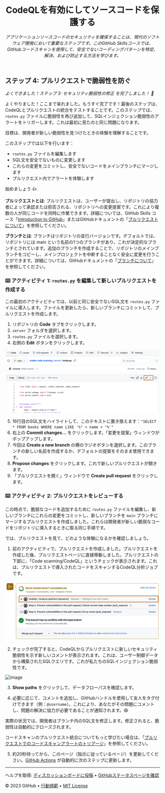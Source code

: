 <header>

<!--
  <<< Author notes: Course header >>>
  Read <https://skills.github.com/quickstart> for more information about how to build courses using this template.
  Include a 1280×640 image, course name in sentence case, and a concise description in emphasis.
  In your repository settings: enable template repository, add your 1280×640 social image, auto delete head branches.
  Next to "About", add description & tags; disable releases, packages, & environments.
  Add your open source license, GitHub uses the MIT license.
-->

# CodeQLを有効にしてソースコードを保護する

_アプリケーションソースコードのセキュリティを確保することは、現代のソフトウェア開発において重要なステップです。このGitHub Skillsコースでは、GitHubコードスキャンを使用して、安全でないコーディングパターンを特定、解決、および防止する方法を学びます。_

</header>

<!--
  <<< Author notes: Step 4 >>>
  Start this step by acknowledging the previous step.
  Define terms and link to docs.github.com.
  TBD-step-4-notes.
-->

## ステップ 4: プルリクエストで脆弱性を防ぐ

_よくできました！ステップ 3: セキュリティ脆弱性の修正 を完了しました！ :partying_face:_

よくやりました！ここまで来れました。もうすぐ完了です！最後のステップは、CodeQLとプルリクエストの統合をテストすることです。このステップでは、`routes.py` ファイルに脆弱性を再び追加して、SQLインジェクション脆弱性のアラートをトリガーします。これは最初に見たのと同じ問題になります。

目標は、開発者が新しい脆弱性を見つけたときの体験を理解することです。

このステップでは以下を行います：
- `routes.py` ファイルを編集します
- SQL文を安全でないものに変更します
- これらの変更をコミットし、安全でないコードをメインブランチにマージします
- プルリクエスト内でアラートを体験します

始めましょう 👍

**プルリクエストとは**: プルリクエストは、ユーザーが提出し、リポジトリの協力者によって承認または拒否される、リポジトリへの変更提案です。これにより複数の人が同じコードを同時に作業できます。詳細については、GitHub Skills コース「[Introduction to GitHub](https://github.com/skills/introduction-to-github)」またはGitHubドキュメントの「[プルリクエストについて](https://docs.github.com/en/pull-requests/collaborating-with-pull-requests/proposing-changes-to-your-work-with-pull-requests/about-pull-requests)」を参照してください。

**ブランチとは**: ブランチはリポジトリの並行バージョンです。デフォルトでは、リポジトリには main という名前の1つのブランチがあり、これが決定的なブランチとされています。追加のブランチを作成することで、リポジトリのメインブランチをコピーし、メインプロジェクトを中断することなく安全に変更を行うことができます。詳細については、GitHubドキュメントの「[ブランチについて](https://docs.github.com/en/pull-requests/collaborating-with-pull-requests/proposing-changes-to-your-work-with-pull-requests/about-branches#)」を参照してください。

### :keyboard: アクティビティ 1: `routes.py` を編集して新しいプルリクエストを作成する

この最初のアクティビティでは、以前と同じ安全でないSQL文を `routes.py` ファイルに導入します。ファイルを更新したら、新しいブランチにコミットして、プルリクエストを作成します。

  1. リポジトリの **Code** タブをクリックします。
  2. `server` フォルダを選択します。
  3. `routes.py` ファイルを選択します。
  4. 右側の **Edit** ボタンをクリックします。

![edit-button.png](/images/edit-button.png)
  
  5. 16行目のSQL文をハイライトして、このテキストに置き換えます：`"SELECT * FROM books WHERE name LIKE '%" + name + "%'"`
  6. 右上の **Commit changes...** をクリックします。「変更を提案」ウィンドウがポップアップします。
  7. 今回は **Create a new branch** の横のラジオボタンを選択します。このブランチの新しい名前を作成するか、デフォルトの提案をそのまま使用できます。
  8. **Propose changes** をクリックします。これで新しいプルリクエストが開きます。
  9. 「プルリクエストを開く」ウィンドウで **Create pull request** をクリックします。
  

### :keyboard: アクティビティ 2: プルリクエストをレビューする

この時点で、脆弱なコードを追加するために `routes.py` ファイルを編集し、新しいブランチにこれらの変更をコミットし、新しいブランチを `main` ブランチにマージするプルリクエストを作成しました。これらは開発者が新しい脆弱なコードをリポジトリに導入するときに取る同じ手順です。

では、プルリクエストを見て、どのような体験になるかを確認しましょう。

1. 前のアクティビティで、プルリクエストを作成しました。プルリクエストを作成した後、プルリクエストページに直接移動しました。プルリクエストの下部に、「Code scanning/CodeQL」というチェックが表示されます。これは、プルリクエストで導入されたコードをスキャンするCodeQL分析ジョブです。

![pr-panel](/images/pr-panel.png)

2. チェックが完了すると、CodeQLからプルリクエストに新しいセキュリティ脆弱性を示す新しいコメントが表示されます。これは、ユーザー制御データから構築されたSQLクエリです。これが私たちのSQLインジェクション脆弱性です。

<img width="1180" alt="image" src="https://github.com/leftrightleft/enable-code-scanning/assets/4910518/378bd766-ef61-4619-ab3c-bf2c8d9618d7">

3. **Show paths** をクリックして、データフローパスを確認します。

4. 必要に応じて、コメントを追加し、GitHubハンドルを使用して友人をタグ付けできます（例：`@username`）。これにより、あなたがその問題にコメントし、問題の解決に協力が必要であることが通知されます。😄

実際の状況では、開発者はブランチ内のSQL文を修正します。修正されると、脆弱性は自動的にクローズされます。

コードスキャンのプルリクエスト統合についてもっと学びたい場合は、「[プルリクエストでのコードスキャンアラートのトリアージ](https://docs.github.com/en/code-security/code-scanning/automatically-scanning-your-code-for-vulnerabilities-and-errors/triaging-code-scanning-alerts-in-pull-requests)」を参照してください。

5. 約20秒待ってから、このページ（指示に従っているページ）を更新してください。[GitHub Actions](https://docs.github.com/en/actions) が自動的に次のステップに更新します。

<footer>

<!--
  <<< Author notes: Footer >>>
  Add a link to get support, GitHub status page, code of conduct, license link.
-->

---

ヘルプを取得: [ディスカッションボードに投稿](https://github.com/orgs/skills/discussions/categories/introduction-to-codeql) &bull; [GitHubステータスページを確認](https://www.githubstatus.com/)

&copy; 2023 GitHub &bull; [行動規範](https://www.contributor-covenant.org/version/2/1/code_of_conduct/code_of_conduct.md) &bull; [MIT License](https://gh.io/mit)

</footer>
